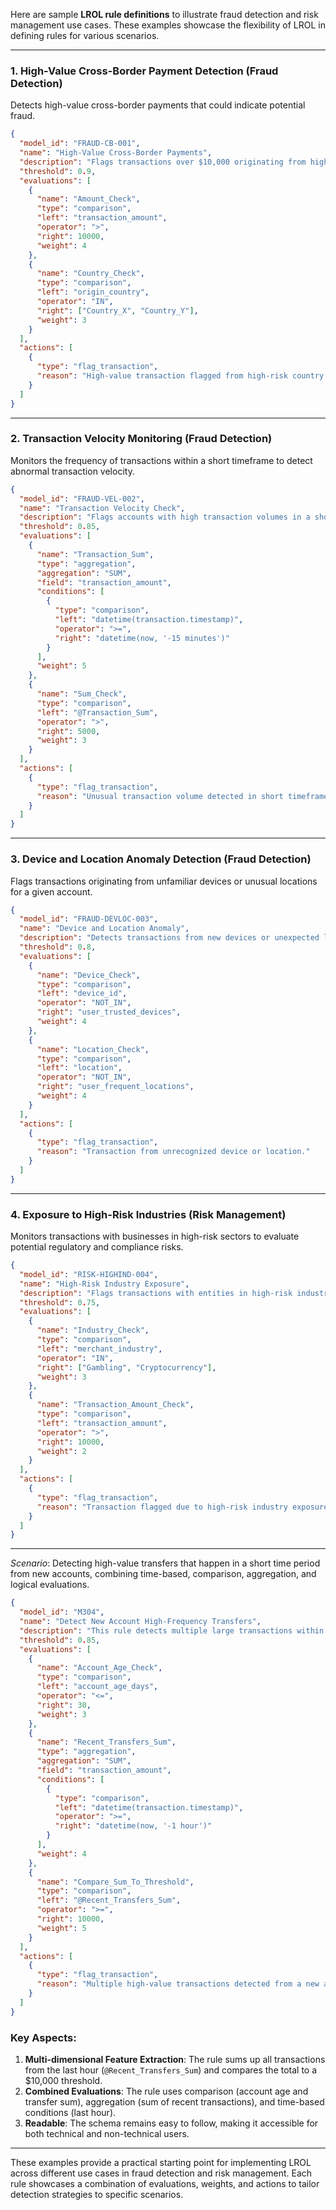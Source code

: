 Here are sample **LROL rule definitions** to illustrate fraud detection and risk management use cases. These examples showcase the flexibility of LROL in defining rules for various scenarios.

---

### 1. **High-Value Cross-Border Payment Detection (Fraud Detection)**

Detects high-value cross-border payments that could indicate potential fraud.

```json
{
  "model_id": "FRAUD-CB-001",
  "name": "High-Value Cross-Border Payments",
  "description": "Flags transactions over $10,000 originating from high-risk countries.",
  "threshold": 0.9,
  "evaluations": [
    {
      "name": "Amount_Check",
      "type": "comparison",
      "left": "transaction_amount",
      "operator": ">",
      "right": 10000,
      "weight": 4
    },
    {
      "name": "Country_Check",
      "type": "comparison",
      "left": "origin_country",
      "operator": "IN",
      "right": ["Country_X", "Country_Y"],
      "weight": 3
    }
  ],
  "actions": [
    {
      "type": "flag_transaction",
      "reason": "High-value transaction flagged from high-risk country."
    }
  ]
}
```

---

### 2. **Transaction Velocity Monitoring (Fraud Detection)**

Monitors the frequency of transactions within a short timeframe to detect abnormal transaction velocity.

```json
{
  "model_id": "FRAUD-VEL-002",
  "name": "Transaction Velocity Check",
  "description": "Flags accounts with high transaction volumes in a short period.",
  "threshold": 0.85,
  "evaluations": [
    {
      "name": "Transaction_Sum",
      "type": "aggregation",
      "aggregation": "SUM",
      "field": "transaction_amount",
      "conditions": [
        {
          "type": "comparison",
          "left": "datetime(transaction.timestamp)",
          "operator": ">=",
          "right": "datetime(now, '-15 minutes')"
        }
      ],
      "weight": 5
    },
    {
      "name": "Sum_Check",
      "type": "comparison",
      "left": "@Transaction_Sum",
      "operator": ">",
      "right": 5000,
      "weight": 3
    }
  ],
  "actions": [
    {
      "type": "flag_transaction",
      "reason": "Unusual transaction volume detected in short timeframe."
    }
  ]
}
```

---

### 3. **Device and Location Anomaly Detection (Fraud Detection)**

Flags transactions originating from unfamiliar devices or unusual locations for a given account.

```json
{
  "model_id": "FRAUD-DEVLOC-003",
  "name": "Device and Location Anomaly",
  "description": "Detects transactions from new devices or unexpected locations.",
  "threshold": 0.8,
  "evaluations": [
    {
      "name": "Device_Check",
      "type": "comparison",
      "left": "device_id",
      "operator": "NOT_IN",
      "right": "user_trusted_devices",
      "weight": 4
    },
    {
      "name": "Location_Check",
      "type": "comparison",
      "left": "location",
      "operator": "NOT_IN",
      "right": "user_frequent_locations",
      "weight": 4
    }
  ],
  "actions": [
    {
      "type": "flag_transaction",
      "reason": "Transaction from unrecognized device or location."
    }
  ]
}
```

---

### 4. **Exposure to High-Risk Industries (Risk Management)**

Monitors transactions with businesses in high-risk sectors to evaluate potential regulatory and compliance risks.

```json
{
  "model_id": "RISK-HIGHIND-004",
  "name": "High-Risk Industry Exposure",
  "description": "Flags transactions with entities in high-risk industries.",
  "threshold": 0.75,
  "evaluations": [
    {
      "name": "Industry_Check",
      "type": "comparison",
      "left": "merchant_industry",
      "operator": "IN",
      "right": ["Gambling", "Cryptocurrency"],
      "weight": 3
    },
    {
      "name": "Transaction_Amount_Check",
      "type": "comparison",
      "left": "transaction_amount",
      "operator": ">",
      "right": 10000,
      "weight": 2
    }
  ],
  "actions": [
    {
      "type": "flag_transaction",
      "reason": "Transaction flagged due to high-risk industry exposure."
    }
  ]
}
```

---
*Scenario*: Detecting high-value transfers that happen in a short time period from new accounts, combining time-based, comparison, aggregation, and logical evaluations.

```json
{
  "model_id": "M304",
  "name": "Detect New Account High-Frequency Transfers",
  "description": "This rule detects multiple large transactions within a short time period from accounts less than 30 days old.",
  "threshold": 0.85,
  "evaluations": [
    {
      "name": "Account_Age_Check",
      "type": "comparison",
      "left": "account_age_days",
      "operator": "<=",
      "right": 30,
      "weight": 3
    },
    {
      "name": "Recent_Transfers_Sum",
      "type": "aggregation",
      "aggregation": "SUM",
      "field": "transaction_amount",
      "conditions": [
        {
          "type": "comparison",
          "left": "datetime(transaction.timestamp)",
          "operator": ">=",
          "right": "datetime(now, '-1 hour')"
        }
      ],
      "weight": 4
    },
    {
      "name": "Compare_Sum_To_Threshold",
      "type": "comparison",
      "left": "@Recent_Transfers_Sum",
      "operator": ">=",
      "right": 10000,
      "weight": 5
    }
  ],
  "actions": [
    {
      "type": "flag_transaction",
      "reason": "Multiple high-value transactions detected from a new account within a short time window."
    }
  ]
}

```

### Key Aspects:

1. **Multi-dimensional Feature Extraction**: The rule sums up all transactions from the last hour (`@Recent_Transfers_Sum`) and compares the total to a $10,000 threshold.
2. **Combined Evaluations**: The rule uses comparison (account age and transfer sum), aggregation (sum of recent transactions), and time-based conditions (last hour).
3. **Readable**: The schema remains easy to follow, making it accessible for both technical and non-technical users.

---

These examples provide a practical starting point for implementing LROL across different use cases in fraud detection and risk management. Each rule showcases a combination of evaluations, weights, and actions to tailor detection strategies to specific scenarios.